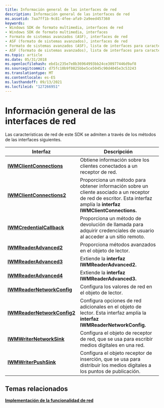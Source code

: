 ```yaml
---
title: Información general de las interfaces de red
description: Información general de las interfaces de red
ms.assetid: 7aa7ff1b-9c81-4fee-afa9-2a9eed457360
keywords:
- Windows SDK de formato multimedia, interfaces de red
- Windows SDK de formato multimedia, interfaces
- Formato de sistemas avanzados (ASF), interfaces de red
- ASF (formato de sistemas avanzados), interfaces de red
- Formato de sistemas avanzados (ASF), lista de interfaces para características de red
- ASF (formato de sistemas avanzados), lista de interfaces para características de red
ms.topic: article
ms.date: 05/31/2018
ms.openlocfilehash: ebd1c235e7e8b36964993bb24ce30977446d9af8
ms.sourcegitcommit: d75fc10b9f0825bbe5ce5045c90d4045e3c53243
ms.translationtype: MT
ms.contentlocale: es-ES
ms.lasthandoff: 09/13/2021
ms.locfileid: "127266951"
---
```

# <a name="overview-of-networking-interfaces"></a>Información general de las interfaces de red

Las características de red de este SDK se admiten a través de los métodos de las interfaces siguientes.



| Interfaz                                                  | Descripción                                                                                                                                           |
|------------------------------------------------------------|-------------------------------------------------------------------------------------------------------------------------------------------------------|
| [**IWMClientConnections**](/previous-versions/windows/desktop/api/wmsdkidl/nn-wmsdkidl-iwmclientconnections)       | Obtiene información sobre los clientes conectados a un receptor de red.                                                                                       |
| [**IWMClientConnections2**](/previous-versions/windows/desktop/api/wmsdkidl/nn-wmsdkidl-iwmclientconnections2)     | Proporciona un método para obtener información sobre un cliente asociado a un receptor de red de escritor. Esta interfaz amplía la **interfaz IWMClientConnections.** |
| [**IWMCredentialCallback**](/previous-versions/windows/desktop/api/wmsdkidl/nn-wmsdkidl-iwmcredentialcallback)     | Proporciona un método de devolución de llamada para adquirir credenciales de usuario al acceder a un sitio remoto.                                                                  |
| [**IWMReaderAdvanced2**](/previous-versions/windows/desktop/api/wmsdkidl/nn-wmsdkidl-iwmreaderadvanced2)           | Proporciona métodos avanzados en el objeto de lector.                                                                                                       |
| [**IWMReaderAdvanced3**](/previous-versions/windows/desktop/api/wmsdkidl/nn-wmsdkidl-iwmreaderadvanced3)           | Extiende la **interfaz IWMReaderAdvanced2.**                                                                                                         |
| [**IWMReaderAdvanced4**](/previous-versions/windows/desktop/api/wmsdkidl/nn-wmsdkidl-iwmreaderadvanced4)           | Extiende la **interfaz IWMReaderAdvanced3.**                                                                                                         |
| [**IWMReaderNetworkConfig**](/previous-versions/windows/desktop/api/wmsdkidl/nn-wmsdkidl-iwmreadernetworkconfig)   | Configura los valores de red en el objeto de lector.                                                                                                 |
| [**IWMReaderNetworkConfig2**](/previous-versions/windows/desktop/api/wmsdkidl/nn-wmsdkidl-iwmreadernetworkconfig2) | Configura opciones de red adicionales en el objeto de lector. Esta interfaz amplía la **interfaz IWMReaderNetworkConfig.**                         |
| [**IWMWriterNetworkSink**](/previous-versions/windows/desktop/api/wmsdkidl/nn-wmsdkidl-iwmwriternetworksink)       | Configura el objeto de receptor de red, que se usa para escribir medios digitales en una red.                                                                |
| [**IWMWriterPushSink**](/previous-versions/windows/desktop/api/wmsdkidl/nn-wmsdkidl-iwmwriterpushsink)             | Configura el objeto receptor de inserción, que se usa para distribuir los medios digitales a los puntos de publicación.                                                      |



 

## <a name="related-topics"></a>Temas relacionados

<dl> <dt>

[**Implementación de la funcionalidad de red**](implementing-network-functionality.md)
</dt> </dl>

 

 




